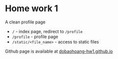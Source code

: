 Home work 1
===========
A clean profile page

* `/` - index page, redirect to `/profile`
* `/profile` - profile page
* `/static/<file_name>` - access to static files

Github page is available at [dobaohoang-hw1.github.io](dobaohoang-hw1.github.io)
